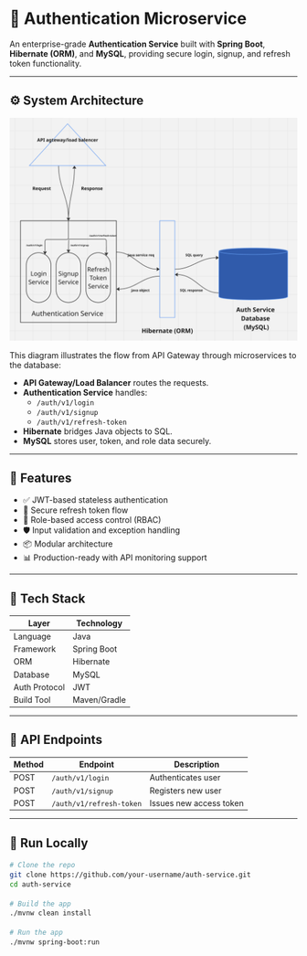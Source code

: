 # 🔐 Authentication Microservice

An enterprise-grade **Authentication Service** built with **Spring Boot**, **Hibernate (ORM)**, and **MySQL**, providing secure login, signup, and refresh token functionality.

---

## ⚙️ System Architecture

![Authentication Architecture Diagram](./arch.png)

This diagram illustrates the flow from API Gateway through microservices to the database:

- **API Gateway/Load Balancer** routes the requests.
- **Authentication Service** handles:
  - `/auth/v1/login`
  - `/auth/v1/signup`
  - `/auth/v1/refresh-token`
- **Hibernate** bridges Java objects to SQL.
- **MySQL** stores user, token, and role data securely.

---

## 🚀 Features

- ✅ JWT-based stateless authentication
- 🔄 Secure refresh token flow
- 🔐 Role-based access control (RBAC)
- 🛡️ Input validation and exception handling
- 📦 Modular architecture
- 📊 Production-ready with API monitoring support

---

## 🔧 Tech Stack

| Layer             | Technology        |
|------------------|-------------------|
| Language          | Java              |
| Framework         | Spring Boot       |
| ORM               | Hibernate         |
| Database          | MySQL             |
| Auth Protocol     | JWT               |
| Build Tool        | Maven/Gradle      |

---



## 📁 API Endpoints

| Method | Endpoint                | Description           |
|--------|-------------------------|-----------------------|
| POST   | `/auth/v1/login`        | Authenticates user    |
| POST   | `/auth/v1/signup`       | Registers new user    |
| POST   | `/auth/v1/refresh-token`| Issues new access token|

---

## 🧪 Run Locally

```bash
# Clone the repo
git clone https://github.com/your-username/auth-service.git
cd auth-service

# Build the app
./mvnw clean install

# Run the app
./mvnw spring-boot:run
